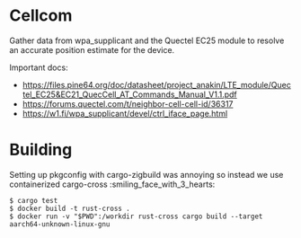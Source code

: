# Cellcom

Gather data from wpa_supplicant and the Quectel EC25 module to resolve an accurate position estimate for the device.

Important docs:
- https://files.pine64.org/doc/datasheet/project_anakin/LTE_module/Quectel_EC25&EC21_QuecCell_AT_Commands_Manual_V1.1.pdf
- https://forums.quectel.com/t/neighbor-cell-cell-id/36317
- https://w1.fi/wpa_supplicant/devel/ctrl_iface_page.html

# Building

Setting up pkgconfig with cargo-zigbuild was annoying so instead we use containerized cargo-cross :smiling_face_with_3_hearts:

```
$ cargo test
$ docker build -t rust-cross .
$ docker run -v "$PWD":/workdir rust-cross cargo build --target aarch64-unknown-linux-gnu
```
